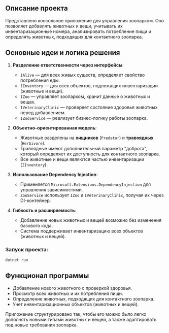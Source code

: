 ## Описание проекта
Представлено консольное приложение для управления зоопарком. Оно позволяет добавлять животных и вещи, учитывать их инвентаризационные номера, анализировать потребление пищи и определять животных, подходящих для контактного зоопарка.

## Основные идеи и логика решения
1. **Разделение ответственности через интерфейсы**:
   - `IAlive` — для всех живых существ, определяет свойство потребления еды.
   - `IInventory` — для всех объектов, подлежащих инвентаризации (животные и вещи).
   - `IZoo` — управляет зоопарком, хранит данные о животных и вещах.
   - `IVeterinaryClinic` — проверяет состояние здоровья животных перед добавлением.
   - `IZooService` — реализует бизнес-логику работы зоопарка.

2. **Объектно-ориентированная модель**:
   - Животные разделены на **хищников** (`Predator`) и **травоядных** (`Herbivore`).
   - Травоядные имеют дополнительный параметр "доброта", который определяет их доступность для контактного зоопарка.
   - Все животные и вещи являются частью инвентаризации (`IInventory`).

3. **Использование Dependency Injection**:
   - Применяется `Microsoft.Extensions.DependencyInjection` для управления зависимостями.
   - `ZooService` использует `IZoo` и `IVeterinaryClinic`, получая их через DI-контейнер.

4. **Гибкость и расширяемость**:
   - Добавление новых животных и вещей возможно без изменения базового кода.
   - Система поддерживает инвентаризацию всех объектов (животных и вещей).
   
### Запуск проекта:
   ```sh
   dotnet run
   ```
## Функционал программы
- Добавление нового животного с проверкой здоровья.
- Просмотр всех животных и их потребления пищи.
- Определение животных, подходящих для контактного зоопарка.
- Учет инвентаризационных объектов (животных и вещей).

Приложение структурировано так, чтобы его можно было легко дополнять новыми типами животных и вещей, а также адаптировать под новые требования зоопарка.

